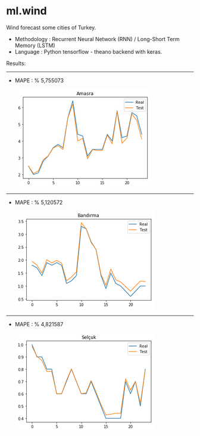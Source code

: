 # ml.wind
Wind forecast some cities of Turkey.

* Methodology : Recurrent Neural Network (RNN) / Long-Short Term Memory (LSTM)
* Language    : Python tensorflow - theano backend with keras.

Results:

------------

* MAPE  : % 5,755073

  ![|Solid](https://raw.githubusercontent.com/xhkocatepe/ml.wind/master/images/AMASRA_RND_24_HOUR.png)

------------

* MAPE  : % 5,120572 

  ![|Solid](https://raw.githubusercontent.com/xhkocatepe/ml.wind/master/images/BANDIRMA_RND_24_HOUR.png)

------------

* MAPE  : % 4,821587

  ![|Solid](https://raw.githubusercontent.com/xhkocatepe/ml.wind/master/images/SELCUK_RND_24_HOUR.png)
